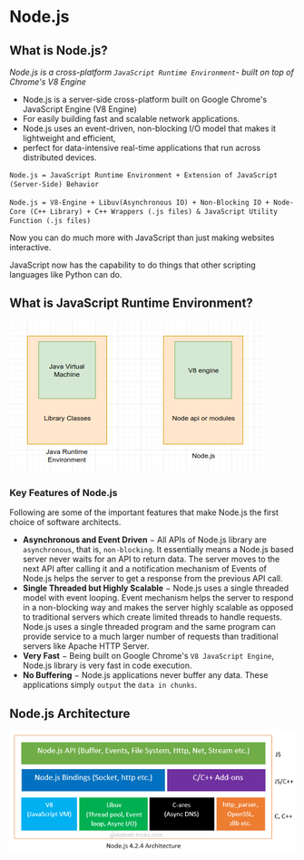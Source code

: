 # Node.js

## What is Node.js?

_Node.js is a cross-platform `JavaScript Runtime Environment`- built on top of Chrome's V8  Engine_

* Node.js is a server-side cross-platform built on Google Chrome's JavaScript Engine \(V8 Engine\) 
* For easily building fast and scalable network applications. 
* Node.js uses an event-driven, non-blocking I/O model that makes it lightweight and efficient, 
* perfect for data-intensive real-time applications that run across distributed devices.



```text
Node.js = JavaScript Runtime Environment + Extension of JavaScript (Server-Side) Behavior

Node.js = V8-Engine + Libuv(Asynchronous IO) + Non-Blocking IO + Node-Core (C++ Library) + C++ Wrappers (.js files) & JavaScript Utility Function (.js files)
```

Now you can do much more with JavaScript than just making websites interactive.

JavaScript now has the capability to do things that other scripting languages like Python can do.

## What is JavaScript Runtime Environment?

![If you know Java, here&#x2019;s a little analogy.](../../.gitbook/assets/image%20%28142%29.png)



### Key Features of Node.js

Following are some of the important features that make Node.js the first choice of software architects.

* **Asynchronous and Event Driven** − All APIs of Node.js library are `asynchronous`, that is, `non-blocking`. It essentially means a Node.js based server never waits for an API to return data. The server moves to the next API after calling it and a notification mechanism of Events of Node.js helps the server to get a response from the previous API call.
* **Single Threaded but Highly Scalable** − Node.js uses a single threaded model with event looping. Event mechanism helps the server to respond in a non-blocking way and makes the server highly scalable as opposed to traditional servers which create limited threads to handle requests. Node.js uses a single threaded program and the same program can provide service to a much larger number of requests than traditional servers like Apache HTTP Server.
* **Very Fast** − Being built on Google Chrome's `V8 JavaScript Engine`, Node.js library is very fast in code execution.
* **No Buffering** − Node.js applications never buffer any data. These applications simply `output` the `data in chunks`.



## Node.js Architecture 

![](../../.gitbook/assets/image%20%2865%29.png)





